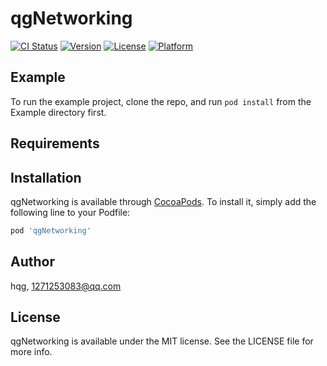 # qgNetworking

[![CI Status](https://img.shields.io/travis/hqg/qgNetworking.svg?style=flat)](https://travis-ci.org/hqg/qgNetworking)
[![Version](https://img.shields.io/cocoapods/v/qgNetworking.svg?style=flat)](https://cocoapods.org/pods/qgNetworking)
[![License](https://img.shields.io/cocoapods/l/qgNetworking.svg?style=flat)](https://cocoapods.org/pods/qgNetworking)
[![Platform](https://img.shields.io/cocoapods/p/qgNetworking.svg?style=flat)](https://cocoapods.org/pods/qgNetworking)

## Example

To run the example project, clone the repo, and run `pod install` from the Example directory first.

## Requirements

## Installation

qgNetworking is available through [CocoaPods](https://cocoapods.org). To install
it, simply add the following line to your Podfile:

```ruby
pod 'qgNetworking'
```

## Author

hqg, 1271253083@qq.com

## License

qgNetworking is available under the MIT license. See the LICENSE file for more info.
